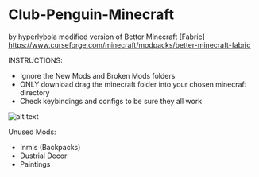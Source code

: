 # Club-Penguin-Minecraft
by hyperlybola
modified version of Better Minecraft [Fabric] https://www.curseforge.com/minecraft/modpacks/better-minecraft-fabric

INSTRUCTIONS:
* Ignore the New Mods and Broken Mods folders
* ONLY download drag the minecraft folder into your chosen minecraft directory
* Check keybindings and configs to be sure they all work

![alt text](https://i.imgur.com/U2BxWxZ.gif)

Unused Mods:
* Inmis (Backpacks)
* Dustrial Decor
* Paintings


